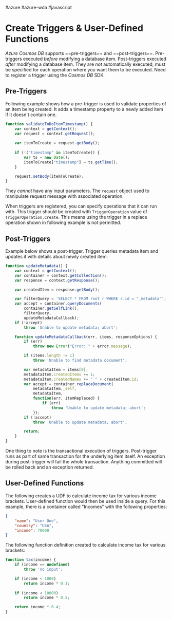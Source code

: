#azure #azure-wda #javascript 

# Create Triggers & User-Defined Functions
*Azure Cosmos DB* supports ==pre-triggers== and ==post-triggers==.
Pre-triggers executed *before* modifying a database item.
Post-triggers executed *after* modifying a database item.
They are *not* automatically executed; must be specified for each operation where you want them to be executed.
Need to register a trigger using the *Cosmos DB* SDK.

## Pre-Triggers
Following example shows how a pre-trigger is used to validate properties of an item being created.
It adds a timestamp property to a newly added item if it doesn't contain one.
```js
function validateToDoItemTimestamp() {
	var context = getContext();
	var request = context.getRequest();
	
	var itemToCreate = request.getBody();
	
	if (!("timestamp" in itemToCreate)) {
		var ts = new Date();
		itemToCreate["timestamp"] = ts.getTime();
	}

	request.setBody(itemToCreate);
}
```

They *cannot* have any input parameters.
The `request` object used to manipulate request message with associated operation.

When triggers are registered, you can specify operations that it can run with.
This trigger should be created with `TriggerOperation` value of `TriggerOperation.Create`.
This means using the trigger in a replace operation shown in following example is not permitted.

## Post-Triggers
Example below shows a post-trigger.
Trigger queries metadata item and updates it with details about newly created item.
```js
function updateMetadata() {
	var context = getContext();
	var container = context.getCollection();
	var response = context.getResponse();

	var createdItem = response.getBody();

	var filterQuery = 'SELECT * FROM root r WHERE r.id = "_metadata"';
	var accept = container.queryDocuments(
		container.getSelfLink(),
		filterQuery,
		updateMetadataCallback);
	if (!accept)
		throw 'Unable to update metadata; abort';

	function updateMetadataCallback(err, items, responseOptions) {
		if (err)
			throw new Error("Error: " + error.message);

		if (items.length != 1)
			throw 'Unable to find metadata document';

		var metadataItem = items[0];
		metadataItem.createdItems += 1;
		metadataItem.createdNames += " " + createdItem.id;
		var accept = container.replaceDocument(
			metadataItem._self,
			metadataItem,
			function(err, itemReplaced) {
				if (err)
					throw 'Unable to update metadata; abort';
			});
		if (!accept)
			throw 'Unable to update metadata; abort';

		return;
	}
}
```

One thing to note is the transactional execution of triggers.
Post-trigger runs as part of same transaction for the underlying item itself.
An exception during post-trigger will fail the whole transaction.
Anything committed will be rolled back and an exception returned.

## User-Defined Functions
The following creates a UDF to calculate income tax for various income brackets.
User-defined function would then be used inside a query.
For this example, there is a container called "Incomes" with the following properties:
```json
{
	"name": "User One",
	"country": "USA",
	"income": 70000
}
```

The following function definition created to calculate income tax for various brackets:
```js
function tax(income) {
	if (income == undefined)
		throw 'no input';

	if (income < 1000)
		return income * 0.1;
		
	if (income < 10000)
		return income * 0.2;

	return income * 0.4;
}
```